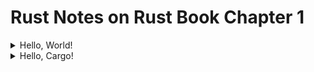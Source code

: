 # Rust Notes on Rust Book Chapter 1

<details>

<summary>Hello, World!</summary>

### 1.2. Hello, World

- Compile the codes by using

``` $ rustc main.rs ```

- Run the compiled codes by using

``` $ ./main ```

- Explaining codes in "main.rs";

``` println! ``` calls a Rust macro. By using ``` ! ```, you are calling a macro instead of normal function.

</details>

<details>

<summary>Hello, Cargo!</summary>

### 1.3. Hello, Cargo

- To open a new Cargo project, use;

``` $ cargo new hello_cargo ```

``` $ cd hello_cargo ```

Cargo.toml is the Cargo's configuration file.

- Open **src/main.rs** file. There will be a basic **Hello, World!** program generated by cargo. Cargo expects your source files to live inside the **src** directory.

- In hello_cargo directory, compile the codes by using;

``` $ cargo build ```

This creates an executable file in **target/debug/hello_cargo**

- Run the compiled codes by using;

``` $ ./target/debug/hello_cargo ```

- Instead of using ``` $ cargo build ``` and ``` $ ./target/debug/hello_cargo ```, you can just run this command;

``` $ cargo run ```

- Cargo also provides a command called ``` cargo check ```, which quickly checks your code to make sure it compiles but does't produce an executable.

``` $ cargo check ```

- When your project is ready for release, you can use ``` cargo build --release ``` to compile it with optimizations. This command will create an executable in **target/release** instead of **target/debug**

</details>
